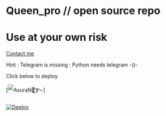 # Queen_pro // open source repo
  
  # Use at your own risk

 [Contact me](https://t.me/Danger_of_telegram ) 


 Hint : Telegram is missing 
       : Python needs telegram -()- 

 Click below to deploy

 [![ AsuraN᭄͜͡࿐ ]( https://telegra.ph/file/b0db36b7d7e577f9aabef.jpg )] 


 [![Deploy](https://www.herokucdn.com/deploy/button.svg)](https://heroku.com/deploy?template=https://github.com/dangeroftelegram/Queen_pro) 
